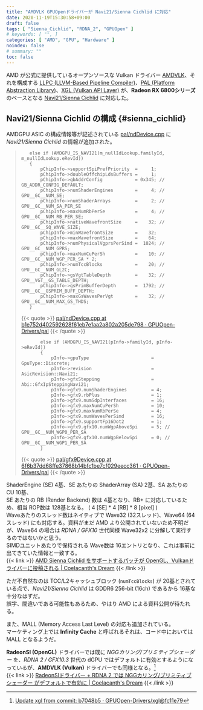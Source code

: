 ```yaml
---
title: "AMDVLK GPUOpenドライバーが Navi21/Sienna Cichlid に対応"
date: 2020-11-19T15:30:58+09:00
draft: false
tags: [ "Sienna_Cichlid", "RDNA_2", "GPUOpen" ]
# keywords: [ "", ]
categories: [ "AMD", "GPU", "Hardware" ]
noindex: false
# summary: ""
toc: false
---
```


AMD が公式に提供しているオープンソースな Vulkan ドライバー [AMDVLK](https://github.com/GPUOpen-Drivers/AMDVLK)、それを構成する [LLPC (LLVM-Based Pipeline Compiler)](https://github.com/GPUOpen-Drivers/llpc)、[PAL (Platform Abstraction Library)](https://github.com/GPUOpen-Drivers/pal)、[XGL (Vulkan API Layer)](https://github.com/GPUOpen-Drivers/xgl) が、**Radeon RX 6800シリーズ** のベースとなる [Navi21/Sienna Cichlid](/tags/sienna_cichlid) に対応した。  

## Navi21/Sienna Cichlid の構成 {#sienna_cichlid}

AMDGPU ASIC の構成情報等が記述されている [pal/ndDevice.cpp](https://github.com/GPUOpen-Drivers/pal/blob/dev/src/core/os/nullDevice/ndDevice.cpp) に *Navi21/Sienna Cichlid* の情報が追加された。  

 >        else if (AMDGPU_IS_NAVI21(m_nullIdLookup.familyId, m_nullIdLookup.eRevId))
 >        {
 >            pChipInfo->supportSpiPrefPriority  =     1;
 >            pChipInfo->doubleOffchipLdsBuffers =     1;
 >            pChipInfo->gbAddrConfig            = 0x345; // GB_ADDR_CONFIG_DEFAULT;
 >            pChipInfo->numShaderEngines        =     4; // GPU__GC__NUM_SE;
 >            pChipInfo->numShaderArrays         =     2; // GPU__GC__NUM_SA_PER_SE
 >            pChipInfo->maxNumRbPerSe           =     4; // GPU__GC__NUM_RB_PER_SE;
 >            pChipInfo->nativeWavefrontSize     =    32; // GPU__GC__SQ_WAVE_SIZE;
 >            pChipInfo->minWavefrontSize        =    32;
 >            pChipInfo->maxWavefrontSize        =    64;
 >            pChipInfo->numPhysicalVgprsPerSimd =  1024; // GPU__GC__NUM_GPRS;
 >            pChipInfo->maxNumCuPerSh           =    10; // GPU__GC__NUM_WGP_PER_SA * 2;
 >            pChipInfo->numTccBlocks            =    20; // GPU__GC__NUM_GL2C;
 >            pChipInfo->gsVgtTableDepth         =    32; // GPU__VGT__GS_TABLE_DEPTH;
 >            pChipInfo->gsPrimBufferDepth       =  1792; // GPU__GC__GSPRIM_BUFF_DEPTH;
 >            pChipInfo->maxGsWavesPerVgt        =    32; // GPU__GC__NUM_MAX_GS_THDS;
 >        }
 >
 > {{< quote >}} [pal/ndDevice.cpp at b1e752d402592628f61eb7e1aa2a802a205de798 · GPUOpen-Drivers/pal](https://github.com/GPUOpen-Drivers/pal/blob/b1e752d402592628f61eb7e1aa2a802a205de798/src/core/os/nullDevice/ndDevice.cpp#L990) {{< /quote >}}
 >
 >            else if (AMDGPU_IS_NAVI21(pInfo->familyId, pInfo->eRevId))
 >            {
 >                pInfo->gpuType                       = GpuType::Discrete;
 >                pInfo->revision                      = AsicRevision::Navi21;
 >                pInfo->gfxStepping                   = Abi::GfxIpSteppingNavi21;
 >                pInfo->gfx9.numShaderEngines         = 4;
 >                pInfo->gfx9.rbPlus                   = 1;
 >                pInfo->gfx9.numSdpInterfaces         = 16;
 >                pInfo->gfx9.maxNumCuPerSh            = 10;
 >                pInfo->gfx9.maxNumRbPerSe            = 4;
 >                pInfo->gfx9.numWavesPerSimd          = 16;
 >                pInfo->gfx9.supportFp16Dot2          = 1;
 >                pInfo->gfx9.gfx10.numWgpAboveSpi     = 5; // GPU__GC__NUM_WGP0_PER_SA
 >                pInfo->gfx9.gfx10.numWgpBelowSpi     = 0; // GPU__GC__NUM_WGP1_PER_SA
 >            }
 >
 > {{< quote >}} [pal/gfx9Device.cpp at 6f6b37dd68ffe37868b14bfc1be7cf029eecc361 · GPUOpen-Drivers/pal](https://github.com/GPUOpen-Drivers/pal/blob/6f6b37dd68ffe37868b14bfc1be7cf029eecc361/src/core/hw/gfxip/gfx9/gfx9Device.cpp#L4893) {{< /quote >}}

ShaderEngine (SE) 4基、SE あたりの ShaderArray (SA) 2基、SA あたりの CU 10基、  
SE あたりの RB (Render Backend) 数は 4基となり、RB+ に対応しているため、相当 ROP数は 128基となる。 ( 4 [SE] * 4 [RB] * 8 [pixel] )  
Waveあたりのスレッド数はネイティブで Wave32 (32スレッド)、Wave64 (64スレッド) にも対応する。資料がまだ AMD より公開されていないため不明だが、Wave64 の場合は *RDNA / GFX10* 世代同様 Wave32x2 に分解して実行するのではないかと思う。  
SIMDユニットあたりで保持される Wave数は 16エントリとなり、これは事前に出てきていた情報と一致する。  
{{< link >}} [AMD Sienna Cichlid をサポートするパッチが OpenGL、Vulkanドライバーに投稿される | Coelacanth's Dream](/posts/2020/06/09/amd-sienna-cichlid-oss-umd/#wavefront-16) {{< /link >}}

ただ不自然なのは TCC/L2キャッシュブロック (`numTccBlocks`) が 20基とされている点で、*Navi21/Sienna Cichlid* は GDDR6 256-bit (16ch) であるから 16基な十分なはずだ。  
誤字、間違いである可能性もあるため、やはり AMD による資料公開が待たれる。  


また、MALL (Memory Access Last Level) の対応も追加されている。  
マーケティング上では **Infinity Cache** と呼ばれるそれは、コード中においては MALL となるようだ。  

**RadeonSI (OpenGL)** ドライバーでは既に *NGGカリング/プリミティブシェーダー* を、*RDNA 2 / GFX10.3* 世代の dGPU ではデフォルトに有効とするようになっているが、**AMDVLK (Vulkan)** ドライバーでも同様となる。[^amdvlk-ngg]  
{{< link >}} [RadeonSIドライバー + RDNA 2 では NGGカリング/プリミティブシェーダー がデフォルトで有効に | Coelacanth's Dream](/posts/2020/10/17/gfx103-default-ngg-culling/) {{< /link >}}

[^amdvlk-ngg]: [Update xgl from commit: b7048b5 · GPUOpen-Drivers/xgl@fc11e79](https://github.com/GPUOpen-Drivers/xgl/commit/fc11e79aab63337702d8efc05e5433dec9efdf06#diff-88f1e3e98bd72293bf65c23d0d2d080b18ad57d11e752604d0ab514ba1e12320)
